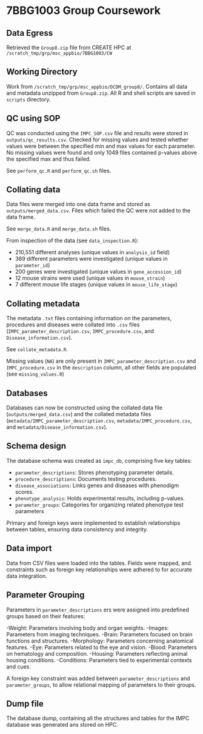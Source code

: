 # 7BBG1003 Group Coursework

## Data Egress
Retrieved the `Group8.zip` file from CREATE HPC at `/scratch_tmp/grp/msc_appbio/7BBG1003/CW`

## Working Directory
Work from `/scratch_tmp/grp/msc_appbio/DCDM_group8/`. Contains all data and metadata unzipped from `Group8.zip`. All R and shell scripts are saved in `scripts` directory.

## QC using SOP
QC was conducted using the `IMPC_SOP.csv` file and results were stored in `outputs/qc_results.csv`. Checked for missing values and tested whether values were between the specified min and max values for each parameter. No missing values were found and only 1049 files contained p-values above the specified max and thus failed.

See `perform_qc.R` and `perform_qc.sh` files.

## Collating data
Data files were merged into one data frame and stored as `outputs/merged_data.csv`. Files which failed the QC were not added to the data frame.

See `merge_data.R` and `merge_data.sh` files.

From inspection of the data (see `data_inspection.R`):

- 210,551 different analyses (unique values in `analysis_id` field)
- 369 different parameters were investigated (unique values in `parameter_id`)
- 200 genes were investigated (unique values in `gene_accession_id`)
- 12 mouse strains were used (unique values in `mouse_strain`)
- 7 different mouse life stages (unique values in `mouse_life_stage`)

## Collating metadata
The metadata `.txt` files containing information on the parameters, procedures and diseases were collated into `.csv` files (`IMPC_parameter_description.csv`, `IMPC_procedure.csv`, and `Disease_information.csv`). 

See `collate_metadata.R`.

Missing values (`NA`) are only present in `IMPC_parameter_description.csv` and `IMPC_procedure.csv` in the `description` column, all other fields are populated (see `missing_values.R`)

## Databases
Databases can now be constructed using the collated data file (`outputs/merged_data.csv`) and the collated metadata files (`metadata/IMPC_parameter_description.csv`, `metadata/IMPC_procedure.csv`, and `metadata/Disease_information.csv`).

## Schema design
The database schema was created as `impc_db`, comprising five key tables:

- `parameter_descriptions`: Stores phenotyping parameter details.  
- `procedure_descriptions`: Documents testing procedures.  
- `disease_associations`: Links genes and diseases with phenodigm scores.  
- `phenotype_analysis`: Holds experimental results, including p-values.  
- `parameter_groups`: Categories for organizing related phenotype test parameters

Primary and foreign keys were implemented to establish relationships between tables, ensuring data consistency and integrity.

## Data import
Data from CSV files were loaded into the tables. Fields were mapped, and constraints such as foreign key relationships were adhered to for accurate data integration.

## Parameter Grouping 
Parameters in `parameter_descriptions` ers were assigned into predefined groups based on their features:

-Weight: Parameters involving body and organ weights.
-Images: Parameters from imaging techniques.
-Brain: Parameters focused on brain functions and structures.
-Morphology: Parameters concerning anatomical features.
-Eye: Parameters related to the eye and vision.
-Blood: Parameters on hematology and composition.
-Housing: Parameters reflecting animal housing conditions.
-Conditions: Parameters tied to experimental contexts and cues.

A foreign key constraint was added between `parameter_descriptions` and `parameter_groups`, to allow relational mapping of parameters to their groups.

## Dump file
The database dump, containing all the structures and tables for the IMPC database was generated ans stored on HPC.
